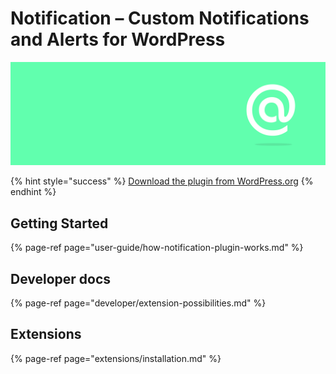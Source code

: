 # Notification – Custom Notifications and Alerts for WordPress

![](.gitbook/assets/notification-hires.png)

{% hint style="success" %}
[Download the plugin from WordPress.org](https://wordpress.org/plugins/notification/)
{% endhint %}

## Getting Started

{% page-ref page="user-guide/how-notification-plugin-works.md" %}

## Developer docs

{% page-ref page="developer/extension-possibilities.md" %}

## Extensions

{% page-ref page="extensions/installation.md" %}

